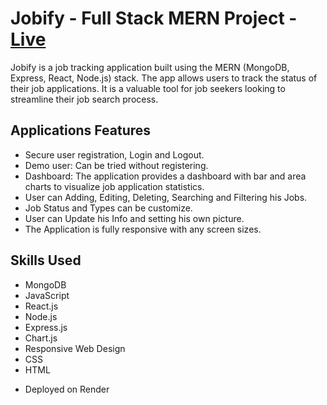 # Jobify - Full Stack MERN Project - [Live](https://jobify-4oft.onrender.com/) 

Jobify is a job tracking application built using the MERN (MongoDB, Express, React, Node.js) stack. 
The app allows users to track the status of their job applications. It is a valuable tool for job seekers looking to streamline their job search process.

## Applications Features

- Secure user registration, Login and Logout.
- Demo user: Can be tried without registering.
- Dashboard: The application provides a dashboard with bar and area charts to visualize job application statistics.
- User can Adding, Editing, Deleting, Searching and Filtering his Jobs.
- Job Status and Types can be customize.
- User can Update his Info and setting his own picture.
- The Application is fully responsive with any screen sizes.

## Skills Used

- MongoDB
- JavaScript
- React.js
- Node.js
- Express.js
- Chart.js
- Responsive Web Design
- CSS
- HTML

* Deployed on Render 
